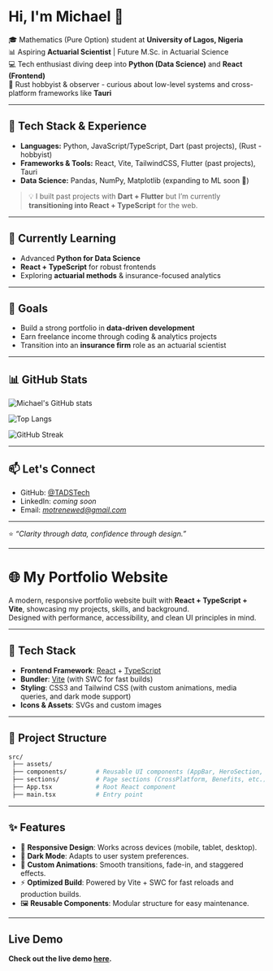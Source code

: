 # Hi, I'm Michael 👋  

🎓 Mathematics (Pure Option) student at **University of Lagos, Nigeria**  
📊 Aspiring **Actuarial Scientist** | Future M.Sc. in Actuarial Science  
💻 Tech enthusiast diving deep into **Python (Data Science)** and **React (Frontend)**  
🦀 Rust hobbyist & observer - curious about low-level systems and cross-platform frameworks like **Tauri**  

---

## 🔧 Tech Stack & Experience
- **Languages:** Python, JavaScript/TypeScript, Dart (past projects), (Rust - hobbyist)  
- **Frameworks & Tools:** React, Vite, TailwindCSS, Flutter (past projects), Tauri  
- **Data Science:** Pandas, NumPy, Matplotlib (expanding to ML soon 🚀)  

> 💡 I built past projects with **Dart + Flutter** but I’m currently **transitioning into React + TypeScript** for the web.  

---

## 🌱 Currently Learning
- Advanced **Python for Data Science**  
- **React + TypeScript** for robust frontends  
- Exploring **actuarial methods** & insurance-focused analytics  

---

## 📌 Goals
- Build a strong portfolio in **data-driven development**  
- Earn freelance income through coding & analytics projects  
- Transition into an **insurance firm** role as an actuarial scientist  

---

## 📊 GitHub Stats
![Michael's GitHub stats](https://github-readme-stats.vercel.app/api?username=TADSTech&show_icons=true&theme=tokyonight)  

![Top Langs](https://github-readme-stats.vercel.app/api/top-langs/?username=TADSTech&layout=compact&theme=tokyonight)  

![GitHub Streak](https://github-readme-streak-stats.herokuapp.com/?user=TADSTech&theme=tokyonight)  

---

## 📫 Let's Connect
- GitHub: [@TADSTech](https://github.com/TADSTech)  
- LinkedIn: *coming soon*  
- Email: *motrenewed@gmail.com*  

---

⭐️ _“Clarity through data, confidence through design.”_




---

# 🌐 My Portfolio Website

A modern, responsive portfolio website built with **React + TypeScript + Vite**, showcasing my projects, skills, and background.  
Designed with performance, accessibility, and clean UI principles in mind.

---

## 🚀 Tech Stack

- **Frontend Framework**: [React](https://react.dev/) + [TypeScript](https://www.typescriptlang.org/)  
- **Bundler**: [Vite](https://vitejs.dev/) (with SWC for fast builds)  
- **Styling**: CSS3 and Tailwind CSS (with custom animations, media queries, and dark mode support)  
- **Icons & Assets**: SVGs and custom images  

---

## 📂 Project Structure

```bash
src/
 ├── assets/            
 ├── components/        # Reusable UI components (AppBar, HeroSection, etc.)
 ├── sections/          # Page sections (CrossPlatform, Benefits, etc.)
 ├── App.tsx            # Root React component
 ├── main.tsx           # Entry point
````

---

## ✨ Features

* 📱 **Responsive Design**: Works across devices (mobile, tablet, desktop).
* 🌙 **Dark Mode**: Adapts to user system preferences.
* 🎨 **Custom Animations**: Smooth transitions, fade-in, and staggered effects.
* ⚡ **Optimized Build**: Powered by Vite + SWC for fast reloads and production builds.
* 🖼️ **Reusable Components**: Modular structure for easy maintenance.

---

## Live Demo
**Check out the live demo [here](https://tadstech.web.app).**
